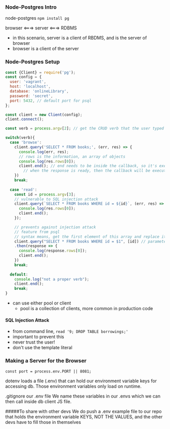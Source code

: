 ### Node-Postgres Intro
node-postgres
`npm install pg`

browser <===> server <===> RDBMS

- in this scenario, server is a client of RBDMS, and is the server of browser
- browser is a client of the server

### Node-Postgres Setup
```js
const {Client} = require('pg');
const config = {
  user: 'vagrant',
  host: 'localhost',
  database: 'onlineLibrary',
  password: 'secret',
  port: 5432, // default port for psql
};

const client = new Client(config);
client.connect();

const verb = process.argv[2]; // get the CRUD verb that the user typed

switch(verb){
  case 'browse':
    client.query('SELECT * FROM books;', (err, res) => {
      console.log(err, res);
      // rows is the information, an array of objects
      console.log(res.rows[0]);
      client.end(); // end needs to be inside the callback, so it's executed async because client.query is async, while client.end is sync
        // when the response is ready, then the callback will be executed, so then connection can be ended
    })
    break;
  
  case 'read':
    const id = process.argv[3];
    // vulnerable to SQL injection attack
    client.query(`SELECT * FROM books WHERE id = ${id}`, (err, res) => {
      console.log(res.rows[0]);
      client.end();
    });

    // prevents against injection attack
    // feature from psql
    // syntax means, get the first element of this array and replace it here - also a PROMISE
    client.query("SELECT * FROM books WHERE id = $1", [id]) // parameter array
    .then(response => {
      console.log(response.rows[0]);
      client.end();
    })
    break;
  
  default:
    console.log("not a proper verb");
    client.end();
    break;
}
```

- can use either pool or client
  - pool is a collection of clients, more common in production code

#### SQL Injection Attack
- from command line, `read '9; DROP TABLE borrowings;'`
- important to prevent this
- never trust the user!
- don't use the template literal

### Making a Server for the Browser

`const port = process.env.PORT || 8081;`

dotenv loads a file (.env) that can hold our environment variable keys for accessing db. Those environment variables only load on runtime.

.gitignore our .env file We name these variables in our .envs which we can then call inside db client JS file.

#####To share with other devs
We do push a .env example file to our repo that holds the environment variable KEYS, NOT THE VALUES, and the other devs have to fill those in themselves

